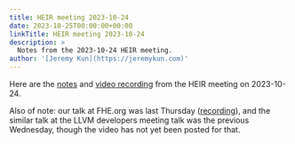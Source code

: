 ```yaml
---
title: HEIR meeting 2023-10-24
date: 2023-10-25T00:00:00+00:00
linkTitle: HEIR meeting 2023-10-24
description: >
  Notes from the 2023-10-24 HEIR meeting.
author: '[Jeremy Kun](https://jeremykun.com)'
---
```


Here are the
[notes](https://docs.google.com/document/d/1MYjjkytck0fxySbrh49hxBJgNM78NXSD0ZwzAgEPOUw/edit?usp=sharing)
and
[video recording](https://drive.google.com/file/d/1zrSCQJXta40KbBiCjcIWOP3gd1tuc3MU/view?usp=sharing)
from the HEIR meeting on 2023-10-24.

Also of note: our talk at FHE.org was last Thursday
([recording](https://www.youtube.com/watch?v=kqDFdKUTNA4)), and the similar talk
at the LLVM developers meeting talk was the previous Wednesday, though the video
has not yet been posted for that.
